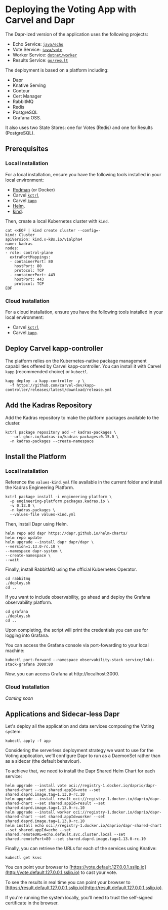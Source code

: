 # Deploying the Voting App with Carvel and Dapr

The Dapr-ized version of the application uses the following projects:

* Echo Service: [`java/echo`](../java/echo/)
* Vote Service: [`java/vote`](../java/vote/)
* Worker Service: [`dotnet/worker`](../dotnet/worker/)
* Results Service: [`go/result`](../go/result/)

The deployment is based on a platform including:

* Dapr
* Knative Serving
* Contour
* Cert Manager
* RabbitMQ
* Redis
* PostgreSQL
* Grafana OSS.

It also uses two State Stores: one for Votes (Redis) and one for Results (PostgreSQL).

## Prerequisites

### Local Installation

For a local installation, ensure you have the following tools installed in your local environment:

* [Podman](https://www.thomasvitale.com/podman-desktop-for-java-development) (or Docker)
* Carvel [`kctrl`](https://carvel.dev/kapp-controller/docs/latest/install/#installing-kapp-controller-cli-kctrl)
* Carvel [`kapp`](https://carvel.dev/kapp/docs/latest/install)
* [Helm](https://helm.sh/).
* [kind](https://kind.sigs.k8s.io).

Then, create a local Kubernetes cluster with `kind`.

```shell script
cat <<EOF | kind create cluster --config=-
kind: Cluster
apiVersion: kind.x-k8s.io/v1alpha4
name: kadras
nodes:
- role: control-plane
  extraPortMappings:
  - containerPort: 80
    hostPort: 80
    protocol: TCP
  - containerPort: 443
    hostPort: 443
    protocol: TCP
EOF
```

### Cloud Installation

For a cloud installation, ensure you have the following tools installed in your local environment:

* Carvel [`kctrl`](https://carvel.dev/kapp-controller/docs/latest/install/#installing-kapp-controller-cli-kctrl)
* Carvel [`kapp`](https://carvel.dev/kapp/docs/latest/install).

## Deploy Carvel kapp-controller

The platform relies on the Kubernetes-native package management capabilities offered by Carvel kapp-controller. You can install it with Carvel `kapp` (recommended choice) or `kubectl`.

```shell script
kapp deploy -a kapp-controller -y \
  -f https://github.com/carvel-dev/kapp-controller/releases/latest/download/release.yml
```

## Add the Kadras Repository

Add the Kadras repository to make the platform packages available to the cluster.

```shell script
kctrl package repository add -r kadras-packages \
  --url ghcr.io/kadras-io/kadras-packages:0.15.0 \
  -n kadras-packages --create-namespace
```

## Install the Platform

### Local Installation

Reference the `values-kind.yml` file available in the current folder and install the Kadras Engineering Platform.

```shell script
kctrl package install -i engineering-platform \
  -p engineering-platform.packages.kadras.io \
  -v 0.13.0 \
  -n kadras-packages \
  --values-file values-kind.yml
```

Then, install Dapr using Helm.

```shell script
helm repo add dapr https://dapr.github.io/helm-charts/
helm repo update
helm upgrade --install dapr dapr/dapr \
--version=1.13.0-rc.10 \
--namespace dapr-system \
--create-namespace \
--wait
```

Finally, install RabbitMQ using the official Kubernetes Operator.

```shell script
cd rabbitmq
./deploy.sh
cd ..
```

If you want to include observability, go ahead and deploy the Grafana observability platform.

```shell script
cd grafana
./deploy.sh
cd ..
```

Upon completing, the script will print the credentials you can use for logging into Grafana.

You can access the Grafana console via port-fowarding to your local machine:

```shell
kubectl port-forward --namespace observability-stack service/loki-stack-grafana 3000:80
```

Now, you can access Grafana at http://localhost:3000.

### Cloud Installation

_Coming soon_

## Applications and Sidecar-less Dapr

Let's deploy all the application and data services composing the Voting system:

```shell script
kubectl apply -f app
```

Considering the serverless deployment strategy we want to use for the Voting application,
we'll configure Dapr to run as a DaemonSet rather than as a sidecar (the default behaviour).

To achieve that, we need to install the Dapr Shared Helm Chart for each service:

```shell script
helm upgrade --install vote oci://registry-1.docker.io/daprio/dapr-shared-chart --set shared.appId=vote --set shared.daprd.image.tag=1.13.0-rc.10
helm upgrade --install result oci://registry-1.docker.io/daprio/dapr-shared-chart --set shared.appId=result --set shared.daprd.image.tag=1.13.0-rc.10
helm upgrade --install worker oci://registry-1.docker.io/daprio/dapr-shared-chart --set shared.appId=worker --set shared.daprd.image.tag=1.13.0-rc.10
helm install echo oci://registry-1.docker.io/daprio/dapr-shared-chart --set shared.appId=echo --set shared.remoteURL=echo.default.svc.cluster.local --set shared.remotePort=80 --set shared.daprd.image.tag=1.13.0-rc.10
```

Finally, you can retrieve the URLs for each of the services using Knative:

```shell script
kubectl get ksvc
```

You can point your browser to [https://vote.default.127.0.0.1.sslip.io](http://vote.default.127.0.0.1.sslip.io) to cast your vote. 

To see the results in real time you can point your browser to [https://result.default.127.0.0.1.sslip.io](http://result.default.127.0.0.1.sslip.io).

If you're running the system locally, you'll need to trust the self-signed certificate in the browser.
